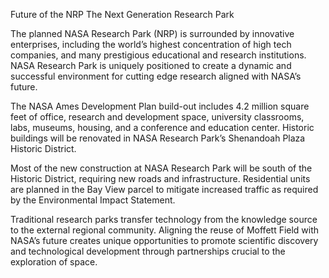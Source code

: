 Future of the NRP 
 The Next Generation Research Park

The planned NASA Research Park (NRP) is surrounded by innovative enterprises, including the world’s highest concentration of high tech companies, and many prestigious educational and research institutions. NASA Research Park is uniquely positioned to create a dynamic and successful environment for cutting edge research aligned with NASA’s future.



The NASA Ames Development Plan build-out includes 4.2 million square feet of office, research and development space, university classrooms, labs, museums, housing, and a conference and education center. Historic buildings will be renovated in NASA Research Park’s Shenandoah Plaza Historic District.



Most of the new construction at NASA Research Park will be south of the Historic District, requiring new roads and infrastructure. Residential units are planned in the Bay View parcel to mitigate increased traffic as required by the Environmental Impact Statement.



Traditional research parks transfer technology from the knowledge source to the external regional community. Aligning the reuse of Moffett Field with NASA’s future creates unique opportunities to promote scientific discovery and technological development through partnerships crucial to the exploration of space.